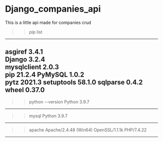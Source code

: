 # Django_companies_api
This is a little api made for companies crud
>>pip list
-----------------
asgiref     3.4.1  
Django      3.2.4  
mysqlclient 2.0.3  
pip         21.2.4 
PyMySQL     1.0.2  
pytz        2021.3 
setuptools  58.1.0 
sqlparse    0.4.2  
wheel       0.37.0
------------------
>>python --version
Python 3.9.7
------------------
>>mysql 
Python 3.9.7
------------------
>>apache
Apache/2.4.48 (Win64) OpenSSL/1.1.1k PHP/7.4.22
------------------
